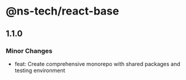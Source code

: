 # @ns-tech/react-base

## 1.1.0

### Minor Changes

- feat: Create comprehensive monorepo with shared packages and testing environment
